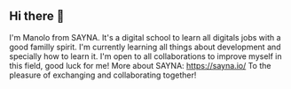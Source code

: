 ## Hi there 👋
I'm Manolo from SAYNA. It's a digital school to learn all digitals jobs with a good familly spirit.
I'm currently learning all things about development and specially how to learn it.
I'm open to all collaborations to improve myself in this field, good luck for me!
More about SAYNA: https://sayna.io/
To the pleasure of exchanging and collaborating together!
